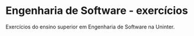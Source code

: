 # Engenharia de Software - exercícios

Exercícios do ensino superior em Engenharia de Software na Uninter.
